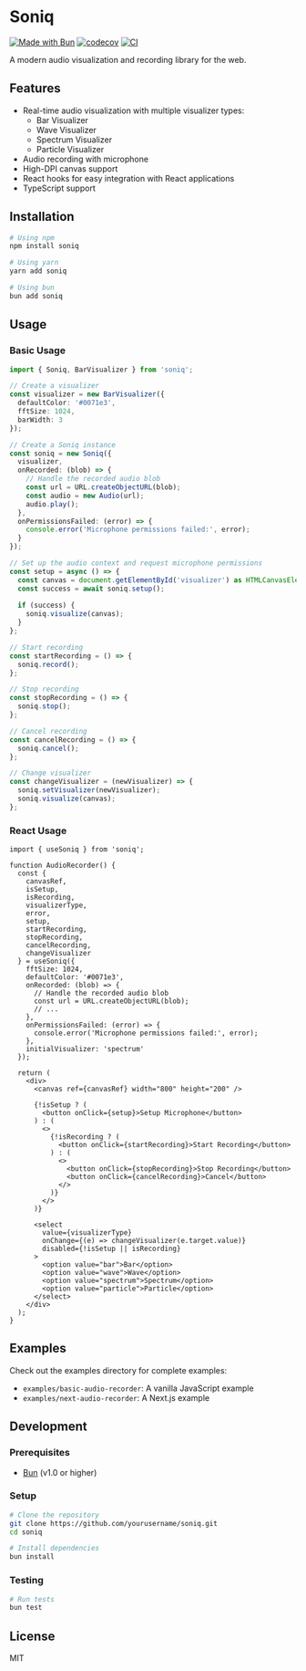 # Soniq

[![Made with Bun](https://img.shields.io/badge/Bun-%23000000.svg?style=for-the-badge&logo=bun&logoColor=white)](https://bun.sh)
[![codecov](https://codecov.io/gh/sukidhar/soniq/branch/main/graph/badge.svg)](https://codecov.io/gh/sukidhar/soniq)
[![CI](https://github.com/YOUR_USERNAME/soniq/actions/workflows/ci.yml/badge.svg)](https://github.com/sukidhar/soniq/actions/workflows/ci.yml)

A modern audio visualization and recording library for the web.

## Features

- Real-time audio visualization with multiple visualizer types:
  - Bar Visualizer
  - Wave Visualizer
  - Spectrum Visualizer
  - Particle Visualizer
- Audio recording with microphone
- High-DPI canvas support
- React hooks for easy integration with React applications
- TypeScript support

## Installation

```bash
# Using npm
npm install soniq

# Using yarn
yarn add soniq

# Using bun
bun add soniq
```

## Usage

### Basic Usage

```typescript
import { Soniq, BarVisualizer } from 'soniq';

// Create a visualizer
const visualizer = new BarVisualizer({
  defaultColor: '#0071e3',
  fftSize: 1024,
  barWidth: 3
});

// Create a Soniq instance
const soniq = new Soniq({
  visualizer,
  onRecorded: (blob) => {
    // Handle the recorded audio blob
    const url = URL.createObjectURL(blob);
    const audio = new Audio(url);
    audio.play();
  },
  onPermissionsFailed: (error) => {
    console.error('Microphone permissions failed:', error);
  }
});

// Set up the audio context and request microphone permissions
const setup = async () => {
  const canvas = document.getElementById('visualizer') as HTMLCanvasElement;
  const success = await soniq.setup();
  
  if (success) {
    soniq.visualize(canvas);
  }
};

// Start recording
const startRecording = () => {
  soniq.record();
};

// Stop recording
const stopRecording = () => {
  soniq.stop();
};

// Cancel recording
const cancelRecording = () => {
  soniq.cancel();
};

// Change visualizer
const changeVisualizer = (newVisualizer) => {
  soniq.setVisualizer(newVisualizer);
  soniq.visualize(canvas);
};
```

### React Usage

```tsx
import { useSoniq } from 'soniq';

function AudioRecorder() {
  const {
    canvasRef,
    isSetup,
    isRecording,
    visualizerType,
    error,
    setup,
    startRecording,
    stopRecording,
    cancelRecording,
    changeVisualizer
  } = useSoniq({
    fftSize: 1024,
    defaultColor: '#0071e3',
    onRecorded: (blob) => {
      // Handle the recorded audio blob
      const url = URL.createObjectURL(blob);
      // ...
    },
    onPermissionsFailed: (error) => {
      console.error('Microphone permissions failed:', error);
    },
    initialVisualizer: 'spectrum'
  });

  return (
    <div>
      <canvas ref={canvasRef} width="800" height="200" />
      
      {!isSetup ? (
        <button onClick={setup}>Setup Microphone</button>
      ) : (
        <>
          {!isRecording ? (
            <button onClick={startRecording}>Start Recording</button>
          ) : (
            <>
              <button onClick={stopRecording}>Stop Recording</button>
              <button onClick={cancelRecording}>Cancel</button>
            </>
          )}
        </>
      )}
      
      <select 
        value={visualizerType} 
        onChange={(e) => changeVisualizer(e.target.value)}
        disabled={!isSetup || isRecording}
      >
        <option value="bar">Bar</option>
        <option value="wave">Wave</option>
        <option value="spectrum">Spectrum</option>
        <option value="particle">Particle</option>
      </select>
    </div>
  );
}
```

## Examples

Check out the examples directory for complete examples:

- `examples/basic-audio-recorder`: A vanilla JavaScript example
- `examples/next-audio-recorder`: A Next.js example

## Development

### Prerequisites

- [Bun](https://bun.sh/) (v1.0 or higher)

### Setup

```bash
# Clone the repository
git clone https://github.com/yourusername/soniq.git
cd soniq

# Install dependencies
bun install
```

### Testing

```bash
# Run tests
bun test
```

## License

MIT
